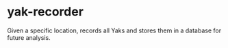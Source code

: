 # yak-recorder
Given a specific location, records all Yaks and stores them in a database for future analysis.
